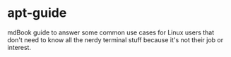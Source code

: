 # apt-guide
mdBook guide to answer some common use cases for Linux users that don't need to know all the nerdy terminal stuff because it's not their job or interest.
